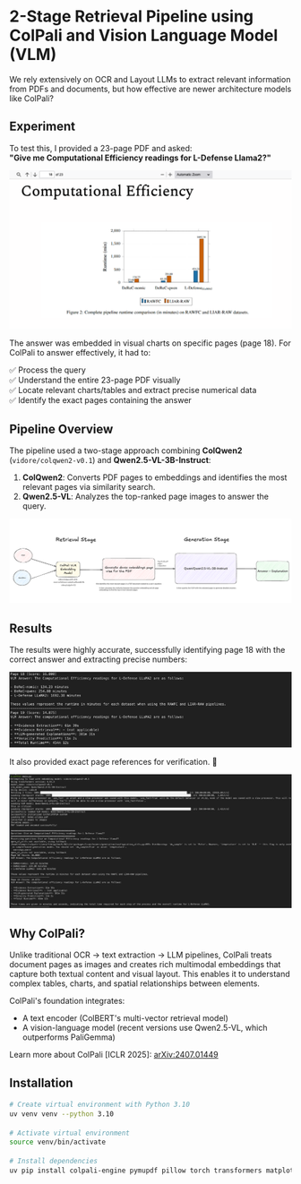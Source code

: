 # 2-Stage Retrieval Pipeline using ColPali and Vision Language Model (VLM)

We rely extensively on OCR and Layout LLMs to extract relevant information from PDFs and documents, but how effective are newer architecture models like ColPali?

## Experiment

To test this, I provided a 23-page PDF and asked:  
**"Give me Computational Efficiency readings for L-Defense Llama2?"**

![PDF Page with Answer](images/page-18-pdf.png)

The answer was embedded in visual charts on specific pages (page 18). For ColPali to answer effectively, it had to:

✅ Process the query  
✅ Understand the entire 23-page PDF visually  
✅ Locate relevant charts/tables and extract precise numerical data  
✅ Identify the exact pages containing the answer  

## Pipeline Overview

The pipeline used a two-stage approach combining **ColQwen2** (`vidore/colqwen2-v0.1`) and **Qwen2.5-VL-3B-Instruct**:

1. **ColQwen2**: Converts PDF pages to embeddings and identifies the most relevant pages via similarity search.  
2. **Qwen2.5-VL**: Analyzes the top-ranked page images to answer the query.  

![2-Stage Pipeline Diagram](images/pipeline-diagram.png)

## Results 

The results were highly accurate, successfully identifying page 18 with the correct answer and extracting precise numbers:  

![Terminal Result](images/page-18-terminal.png)

It also provided exact page references for verification. 🎯

![Terminal Response](images/terminal-response.png)

## Why ColPali?

Unlike traditional OCR → text extraction → LLM pipelines, ColPali treats document pages as images and creates rich multimodal embeddings that capture both textual content and visual layout. This enables it to understand complex tables, charts, and spatial relationships between elements.

ColPali's foundation integrates:  
- A text encoder (ColBERT's multi-vector retrieval model)  
- A vision-language model (recent versions use Qwen2.5-VL, which outperforms PaliGemma)  

Learn more about ColPali [ICLR 2025]: [arXiv:2407.01449](https://arxiv.org/abs/2407.01449)

## Installation

```bash
# Create virtual environment with Python 3.10
uv venv venv --python 3.10

# Activate virtual environment
source venv/bin/activate

# Install dependencies
uv pip install colpali-engine pymupdf pillow torch transformers matplotlib opencv-python numpy qwen_vl_utils git+https://github.com/illuin-tech/colpali